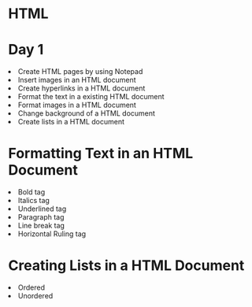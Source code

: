 # HTML

Day 1
======================================
<li> Create HTML pages by using Notepad
<li> Insert images in an HTML document
<li> Create hyperlinks in a HTML document
<li> Format the text in a existing HTML document
<li> Format images in a HTML document
<li> Change background of a HTML document
<li> Create lists in a HTML document


Formatting Text in an HTML Document
================
<li> Bold tag 
<li> Italics tag 
<li> Underlined tag 
<li> Paragraph tag 
<li> Line break tag
<li> Horizontal Ruling tag 



Creating Lists in a HTML Document
=======================
<li> Ordered
<li> Unordered
